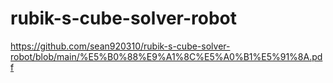 # rubik-s-cube-solver-robot
https://github.com/sean920310/rubik-s-cube-solver-robot/blob/main/%E5%B0%88%E9%A1%8C%E5%A0%B1%E5%91%8A.pdf
